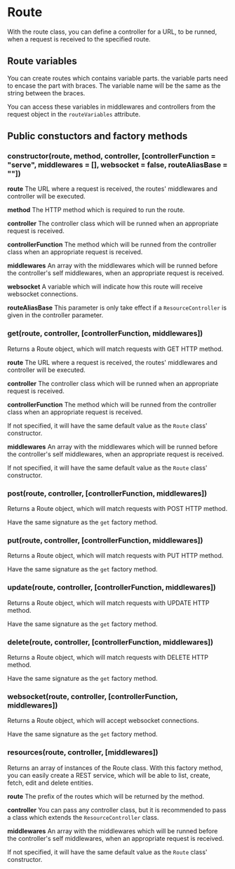 # Route

With the route class, you can define a controller for a URL, to be runned, when a request is received to the specified route.

## Route variables
You can create routes which contains variable parts. the variable parts need to encase the part with braces. The variable name will be the same as the string between the braces.

You can access these variables in middlewares and controllers from the request object in the `routeVariables` attribute.

## Public constuctors and factory methods

### constructor(route, method, controller, [controllerFunction = "serve", middlewares = [], websocket = false, routeAliasBase = ""])

**route**
The URL where a request is received, the routes' middlewares and controller will be executed.

**method**
The HTTP method which is required to run the route.

**controller**
The controller class which will be runned when an appropriate request is received.

**controllerFunction**
The method which will be runned from the controller class when an appropriate request is received.

**middlewares**
An array with the middlewares which will be runned before the controller's self middlewares, when an appropriate request is received.

**websocket**
A variable which will indicate how this route will receive websocket connections.

**routeAliasBase**
This parameter is only take effect if a `ResourceController` is given in the controller parameter.

### get(route, controller, [controllerFunction, middlewares])
Returns a Route object, which will match requests with GET HTTP method.

**route**
The URL where a request is received, the routes' middlewares and controller will be executed.

**controller**
The controller class which will be runned when an appropriate request is received.

**controllerFunction**
The method which will be runned from the controller class when an appropriate request is received.

If not specified, it will have the same default value as the `Route` class' constructor.

**middlewares**
An array with the middlewares which will be runned before the controller's self middlewares, when an appropriate request is received.

If not specified, it will have the same default value as the `Route` class' constructor.

### post(route, controller, [controllerFunction, middlewares])
Returns a Route object, which will match requests with POST HTTP method.

Have the same signature as the `get` factory method.

### put(route, controller, [controllerFunction, middlewares])
Returns a Route object, which will match requests with PUT HTTP method.

Have the same signature as the `get` factory method.

### update(route, controller, [controllerFunction, middlewares])
Returns a Route object, which will match requests with UPDATE HTTP method.

Have the same signature as the `get` factory method.

### delete(route, controller, [controllerFunction, middlewares])
Returns a Route object, which will match requests with DELETE HTTP method.

Have the same signature as the `get` factory method.

### websocket(route, controller, [controllerFunction, middlewares])
Returns a Route object, which will accept websocket connections.

Have the same signature as the `get` factory method.

### resources(route, controller, [middlewares])
Returns an array of instances of the Route class. With this factory method, you can easily create a REST service, which will be able to list, create, fetch, edit and delete entities.

**route**
The prefix of the routes which will be returned by the method.

**controller**
You can pass any controller class, but it is recommended to pass a class which extends the `ResourceController` class.

**middlewares**
An array with the middlewares which will be runned before the controller's self middlewares, when an appropriate request is received.

If not specified, it will have the same default value as the `Route` class' constructor.
